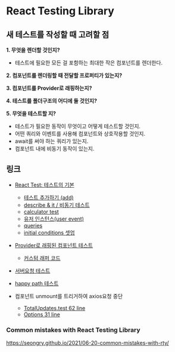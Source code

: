 # React Testing Library

## 새 테스트를 작성할 때 고려할 점

**1. 무엇을 렌더할 것인지?**

- 테스트에 필요한 모든 걸 포함하는 최대한 작은 컴포넌트를 렌더한다.

**2. 컴포넌트를 렌더링할 때 전달할 프로퍼티가 있는지?**

**3. 컴포넌트를 Provider로 래핑하는지?**

**4. 테스트를 폴더구조의 어디에 둘 것인지?**

**5. 무엇을 테스트할 지?**

- 테스트가 필요한 동작이 무엇이고 어떻게 테스트할 것인지.
- 어떤 쿼리와 이벤트를 사용해 컴포넌트와 상호작용할 것인지.
- await를 써야 하는 쿼리가 있는지.
- 컴포넌트 내에 비동기 동작이 있는지.

## 링크

- [React Test: 테스트의 기본](https://github.com/rlorxl/RTL/blob/main/RTL/01-color-button/README.md)

  - [테스트 추가하기 (add)](https://github.com/rlorxl/RTL/blob/main/RTL/unit-basic/src/basic/test/add.test.js)
  - [describe & it / 비동기 테스트](https://github.com/rlorxl/RTL/blob/main/RTL/unit-basic/src/basic/test/async.test.js)
  - [calculator test](https://github.com/rlorxl/RTL/blob/main/RTL/unit-basic/src/basic/test/calculator.test.js)
  - [유저 인스턴스(user event)](https://github.com/rlorxl/RTL/blob/main/RTL/02-sundaes-on-demand/README.md#user-event)
  - [queries](https://github.com/rlorxl/RTL/blob/main/RTL/02-sundaes-on-demand/README.md#queries)
  - [initial conditions 셋업](https://github.com/rlorxl/RTL/blob/main/RTL/02-sundaes-on-demand/src/pages/summary/test/SummaryForm.test.jsx)

- [Provider로 래핑된 컴포넌트 테스트](https://github.com/rlorxl/RTL/blob/main/RTL/02-sundaes-on-demand/README.md#provider%EB%A1%9C-%EB%9E%98%ED%95%91%EB%90%9C-%EC%BB%B4%ED%8F%AC%EB%84%8C%ED%8A%B8-%ED%85%8C%EC%8A%A4%ED%8A%B8)

  - [커스텀 래퍼 코드](https://github.com/rlorxl/RTL/blob/main/RTL/02-sundaes-on-demand/src/test-utils/testing-library-utils.jsx)

- [서버요청 테스트](https://github.com/rlorxl/RTL/blob/main/RTL/02-sundaes-on-demand/src/pages/entry/tests/OrderEntry.test.jsx)
- [happy path 테스트](https://github.com/rlorxl/RTL/blob/main/RTL/02-sundaes-on-demand/src/tests/orderPhase.test.jsx)
- 컴포넌트 unmount를 트리거하여 axios요청 중단
  - [TotalUpdates.test 62 line](https://github.com/rlorxl/RTL/blob/main/RTL/02-sundaes-on-demand/src/pages/entry/tests/TotalUpdates.test.jsx)
  - [Options 31 line](https://github.com/rlorxl/RTL/blob/main/RTL/02-sundaes-on-demand/src/pages/entry/Options.jsx)
 
### Common mistakes with React Testing Library
https://seongry.github.io/2021/06-20-common-mistakes-with-rty/

